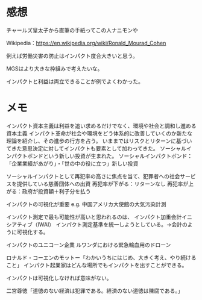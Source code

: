# 感想
チャールズ皇太子から直筆の手紙ってこの人ナニモンや

Wikipedia：https://en.wikipedia.org/wiki/Ronald_Mourad_Cohen

例えば労働災害の防止はインパクト度合大きいと思う。

MGSはより大きな枠組みで考えたいな。

インパクトと利益は両立できることが例でよくわかった。


# メモ
インパクト資本主義は利益を追い求めるだけでなく、環境や社会と調和し進める資本主義
インパクト革命が社会や環境をどう体系的に改善していくのか新たな理論を紹介し、その進歩の行方を占う。
いままではリスクとリターンに基づいてきた意思決定に対してインパクトも要素として加わってきた。
ソーシャルインパクトボンドという新しい投資が生まれた。
ソーシャルインパクトボンド：「企業業績があがり」・「世の中の役に立つ」新しい投資

ソーシャルインパクトとして再犯率の高さに焦点を当て、犯罪者への社会サービスを提供している慈善団体への出資
再犯率が下がる：リターンなし
再犯率が上がる：政府が投資額＋利子分を払う

インパクトの可視化が重要
e.g. 中国アメリカ大使館の大気汚染計測

インパクト測定で最も可能性が高いと思われるのは、
インパクト加重会計イニシアティブ（IWAI）
インパクト測定基準を統一しようとしている。→会計のように可視化する。


インパクトのユニコーン企業
ルワンダにおける緊急輸血用のドローン


ロナルド・コーエンのモットー「わかいうちにはじめ、大きく考え、やり続けること」
インパクト起業家はどんな場所でもインパクトを出すことができる。

インパクトは可視化しなければ意味がない。

二宮尊徳「道徳のない経済は犯罪である。経済のない道徳は陳腐である。」